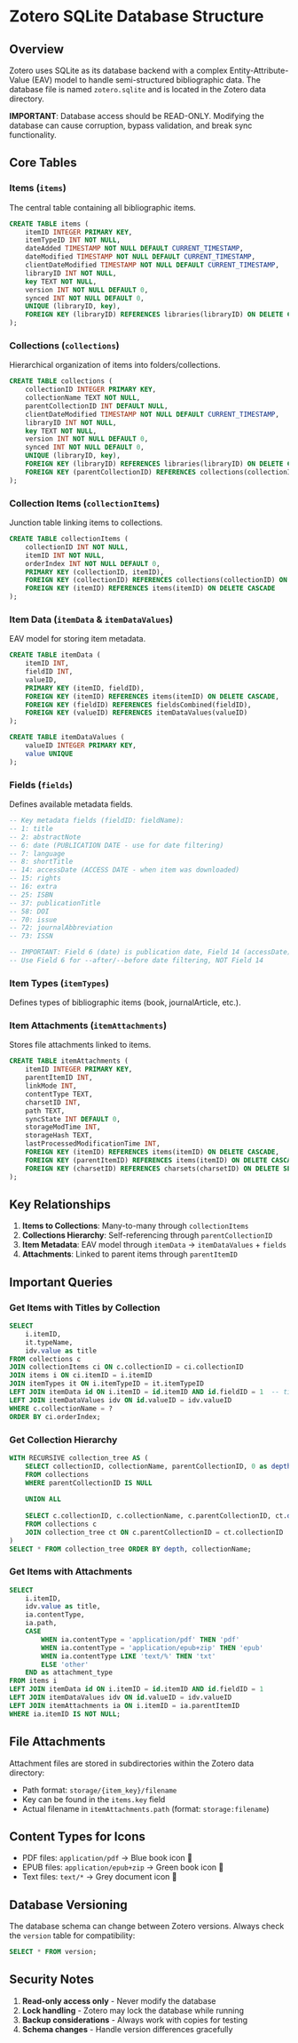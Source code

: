 # Zotero SQLite Database Structure

## Overview

Zotero uses SQLite as its database backend with a complex Entity-Attribute-Value (EAV) model to handle semi-structured bibliographic data. The database file is named `zotero.sqlite` and is located in the Zotero data directory.

**IMPORTANT**: Database access should be READ-ONLY. Modifying the database can cause corruption, bypass validation, and break sync functionality.

## Core Tables

### Items (`items`)
The central table containing all bibliographic items.

```sql
CREATE TABLE items (
    itemID INTEGER PRIMARY KEY,
    itemTypeID INT NOT NULL,
    dateAdded TIMESTAMP NOT NULL DEFAULT CURRENT_TIMESTAMP,
    dateModified TIMESTAMP NOT NULL DEFAULT CURRENT_TIMESTAMP,
    clientDateModified TIMESTAMP NOT NULL DEFAULT CURRENT_TIMESTAMP,
    libraryID INT NOT NULL,
    key TEXT NOT NULL,
    version INT NOT NULL DEFAULT 0,
    synced INT NOT NULL DEFAULT 0,
    UNIQUE (libraryID, key),
    FOREIGN KEY (libraryID) REFERENCES libraries(libraryID) ON DELETE CASCADE
);
```

### Collections (`collections`)
Hierarchical organization of items into folders/collections.

```sql
CREATE TABLE collections (
    collectionID INTEGER PRIMARY KEY,
    collectionName TEXT NOT NULL,
    parentCollectionID INT DEFAULT NULL,
    clientDateModified TIMESTAMP NOT NULL DEFAULT CURRENT_TIMESTAMP,
    libraryID INT NOT NULL,
    key TEXT NOT NULL,
    version INT NOT NULL DEFAULT 0,
    synced INT NOT NULL DEFAULT 0,
    UNIQUE (libraryID, key),
    FOREIGN KEY (libraryID) REFERENCES libraries(libraryID) ON DELETE CASCADE,
    FOREIGN KEY (parentCollectionID) REFERENCES collections(collectionID) ON DELETE CASCADE
);
```

### Collection Items (`collectionItems`)
Junction table linking items to collections.

```sql
CREATE TABLE collectionItems (
    collectionID INT NOT NULL,
    itemID INT NOT NULL,
    orderIndex INT NOT NULL DEFAULT 0,
    PRIMARY KEY (collectionID, itemID),
    FOREIGN KEY (collectionID) REFERENCES collections(collectionID) ON DELETE CASCADE,
    FOREIGN KEY (itemID) REFERENCES items(itemID) ON DELETE CASCADE
);
```

### Item Data (`itemData` & `itemDataValues`)
EAV model for storing item metadata.

```sql
CREATE TABLE itemData (
    itemID INT,
    fieldID INT,
    valueID,
    PRIMARY KEY (itemID, fieldID),
    FOREIGN KEY (itemID) REFERENCES items(itemID) ON DELETE CASCADE,
    FOREIGN KEY (fieldID) REFERENCES fieldsCombined(fieldID),
    FOREIGN KEY (valueID) REFERENCES itemDataValues(valueID)
);

CREATE TABLE itemDataValues (
    valueID INTEGER PRIMARY KEY,
    value UNIQUE
);
```

### Fields (`fields`)
Defines available metadata fields.

```sql
-- Key metadata fields (fieldID: fieldName):
-- 1: title
-- 2: abstractNote  
-- 6: date (PUBLICATION DATE - use for date filtering)
-- 7: language
-- 8: shortTitle
-- 14: accessDate (ACCESS DATE - when item was downloaded)
-- 15: rights
-- 16: extra
-- 25: ISBN
-- 37: publicationTitle
-- 58: DOI
-- 70: issue
-- 72: journalAbbreviation
-- 73: ISSN

-- IMPORTANT: Field 6 (date) is publication date, Field 14 (accessDate) is access date
-- Use Field 6 for --after/--before date filtering, NOT Field 14
```

### Item Types (`itemTypes`)
Defines types of bibliographic items (book, journalArticle, etc.).

### Item Attachments (`itemAttachments`)
Stores file attachments linked to items.

```sql
CREATE TABLE itemAttachments (
    itemID INTEGER PRIMARY KEY,
    parentItemID INT,
    linkMode INT,
    contentType TEXT,
    charsetID INT,
    path TEXT,
    syncState INT DEFAULT 0,
    storageModTime INT,
    storageHash TEXT,
    lastProcessedModificationTime INT,
    FOREIGN KEY (itemID) REFERENCES items(itemID) ON DELETE CASCADE,
    FOREIGN KEY (parentItemID) REFERENCES items(itemID) ON DELETE CASCADE,
    FOREIGN KEY (charsetID) REFERENCES charsets(charsetID) ON DELETE SET NULL
);
```

## Key Relationships

1. **Items to Collections**: Many-to-many through `collectionItems`
2. **Collections Hierarchy**: Self-referencing through `parentCollectionID`
3. **Item Metadata**: EAV model through `itemData` → `itemDataValues` + `fields`
4. **Attachments**: Linked to parent items through `parentItemID`

## Important Queries

### Get Items with Titles by Collection
```sql
SELECT 
    i.itemID,
    it.typeName,
    idv.value as title
FROM collections c
JOIN collectionItems ci ON c.collectionID = ci.collectionID  
JOIN items i ON ci.itemID = i.itemID
JOIN itemTypes it ON i.itemTypeID = it.itemTypeID
LEFT JOIN itemData id ON i.itemID = id.itemID AND id.fieldID = 1  -- title field
LEFT JOIN itemDataValues idv ON id.valueID = idv.valueID
WHERE c.collectionName = ?
ORDER BY ci.orderIndex;
```

### Get Collection Hierarchy
```sql
WITH RECURSIVE collection_tree AS (
    SELECT collectionID, collectionName, parentCollectionID, 0 as depth
    FROM collections 
    WHERE parentCollectionID IS NULL
    
    UNION ALL
    
    SELECT c.collectionID, c.collectionName, c.parentCollectionID, ct.depth + 1
    FROM collections c
    JOIN collection_tree ct ON c.parentCollectionID = ct.collectionID
)
SELECT * FROM collection_tree ORDER BY depth, collectionName;
```

### Get Items with Attachments
```sql
SELECT 
    i.itemID,
    idv.value as title,
    ia.contentType,
    ia.path,
    CASE 
        WHEN ia.contentType = 'application/pdf' THEN 'pdf'
        WHEN ia.contentType = 'application/epub+zip' THEN 'epub'
        WHEN ia.contentType LIKE 'text/%' THEN 'txt'
        ELSE 'other'
    END as attachment_type
FROM items i
LEFT JOIN itemData id ON i.itemID = id.itemID AND id.fieldID = 1
LEFT JOIN itemDataValues idv ON id.valueID = idv.valueID
LEFT JOIN itemAttachments ia ON i.itemID = ia.parentItemID
WHERE ia.itemID IS NOT NULL;
```

## File Attachments

Attachment files are stored in subdirectories within the Zotero data directory:
- Path format: `storage/{item_key}/filename`
- Key can be found in the `items.key` field
- Actual filename in `itemAttachments.path` (format: `storage:filename`)

## Content Types for Icons

- PDF files: `application/pdf` → Blue book icon 📘
- EPUB files: `application/epub+zip` → Green book icon 📗  
- Text files: `text/*` → Grey document icon 📄

## Database Versioning

The database schema can change between Zotero versions. Always check the `version` table for compatibility:

```sql
SELECT * FROM version;
```

## Security Notes

1. **Read-only access only** - Never modify the database
2. **Lock handling** - Zotero may lock the database while running
3. **Backup considerations** - Always work with copies for testing
4. **Schema changes** - Handle version differences gracefully